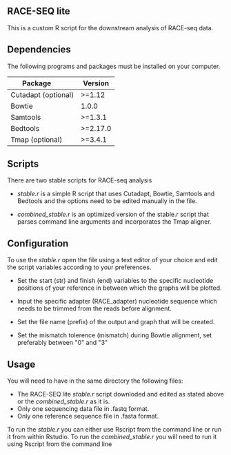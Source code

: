 ## RACE-SEQ lite

This is a custom R script for the downstream analysis of RACE-seq data.

## Dependencies

The following programs and packages must be installed on your computer.

Package            | Version
--------------     | --------------
Cutadapt (optional)| >=1.12
Bowtie             | 1.0.0
Samtools           | >=1.3.1
Bedtools           | >=2.17.0
Tmap (optional)    | >=3.4.1

## Scripts

There are two stable scripts for RACE-seq analysis

 - *stable.r* is a simple R script that uses Cutadapt, Bowtie, Samtools and Bedtools and the options need to be edited manually in the file.

 - *combined_stable.r* is an optimized version of the stable.r script that parses command line arguments and incorporates the Tmap aligner. 

## Configuration 

To use the *stable.r* open the file using a text editor of your choice and edit the script variables according to your preferences.

- Set the start (str) and finish (end) variables to the specific nucleotide positions of your reference in between which the graphs will be plotted. 

- Input the specific adapter (RACE_adapter) nucleotide sequence which needs to be trimmed from the reads before alignment.

- Set the file name (prefix) of the output and graph that will be created.

- Set the mismatch tolerence (mismatch) during Bowtie alignment, set preferably between "0" and "3"

## Usage 
You will need to have in the same directory the following files:
- The RACE-SEQ lite *stable.r* script downloded and edited as stated above or the *combined_stable.r* as it is.
- Only one sequencing data file in .fastq format.
- Only one reference sequence file in .fasta format.
  
To run the *stable.r* you can either use Rscript from the command line or run it from within Rstudio.
To run the *combined_stable.r* you will need to run it using Rscript from the command line
